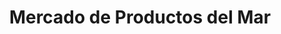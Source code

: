 ---
title: "Mercado de Productos del Mar"
url: /coquimbo/mercado-de-productos-del-mar/
shop: Fisch
---